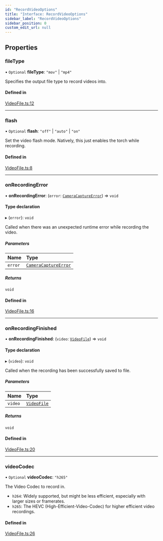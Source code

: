 ```yaml
---
id: "RecordVideoOptions"
title: "Interface: RecordVideoOptions"
sidebar_label: "RecordVideoOptions"
sidebar_position: 0
custom_edit_url: null
---
```


## Properties

### fileType

• `Optional` **fileType**: ``"mov"`` \| ``"mp4"``

Specifies the output file type to record videos into.

#### Defined in

[VideoFile.ts:12](https://github.com/mrousavy/react-native-vision-camera/blob/251f9dec/package/src/VideoFile.ts#L12)

___

### flash

• `Optional` **flash**: ``"off"`` \| ``"auto"`` \| ``"on"``

Set the video flash mode. Natively, this just enables the torch while recording.

#### Defined in

[VideoFile.ts:8](https://github.com/mrousavy/react-native-vision-camera/blob/251f9dec/package/src/VideoFile.ts#L8)

___

### onRecordingError

• **onRecordingError**: (`error`: [`CameraCaptureError`](../classes/CameraCaptureError.md)) => `void`

#### Type declaration

▸ (`error`): `void`

Called when there was an unexpected runtime error while recording the video.

##### Parameters

| Name | Type |
| :------ | :------ |
| `error` | [`CameraCaptureError`](../classes/CameraCaptureError.md) |

##### Returns

`void`

#### Defined in

[VideoFile.ts:16](https://github.com/mrousavy/react-native-vision-camera/blob/251f9dec/package/src/VideoFile.ts#L16)

___

### onRecordingFinished

• **onRecordingFinished**: (`video`: [`VideoFile`](VideoFile.md)) => `void`

#### Type declaration

▸ (`video`): `void`

Called when the recording has been successfully saved to file.

##### Parameters

| Name | Type |
| :------ | :------ |
| `video` | [`VideoFile`](VideoFile.md) |

##### Returns

`void`

#### Defined in

[VideoFile.ts:20](https://github.com/mrousavy/react-native-vision-camera/blob/251f9dec/package/src/VideoFile.ts#L20)

___

### videoCodec

• `Optional` **videoCodec**: ``"h265"``

The Video Codec to record in.
- `h264`: Widely supported, but might be less efficient, especially with larger sizes or framerates.
- `h265`: The HEVC (High-Efficient-Video-Codec) for higher efficient video recordings.

#### Defined in

[VideoFile.ts:26](https://github.com/mrousavy/react-native-vision-camera/blob/251f9dec/package/src/VideoFile.ts#L26)
